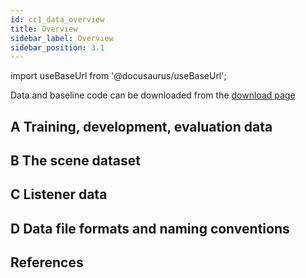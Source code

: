 ```yaml
---
id: cc1_data_overview
title: Overview
sidebar_label: Overview
sidebar_position: 3.1
---
```


import useBaseUrl from '@docusaurus/useBaseUrl';

Data and baseline code can be downloaded from the [download page](/docs/cadenza1/Take%20part/cc1_download.md)

## A Training, development, evaluation data

<!-- The dataset of 10,000 scenes is split into three:

1. Training (train).
2. Development (dev).
3. Evaluation (eval).

Uses of the data:

- You should not use the development or evaluation data set for training.
- The system submitted should be chosen on the evidence provided by the development set.
- The final listening and ranking will be performed with the (held-out) evaluation set.
- For more information on augmenting and supplementing the training data, please see the [rules](/docs/cadenza1/Take%20part/cc1_rules.md).
- The evaluation dataset will be made available one month before the challenge submission deadline. -->

## B The scene dataset

<!-- The complete dataset is composed split into the following sets:

- Training (6000 scenes, 24 speakers);
- Development (2500 scenes, 10 speakers);
- Evaluation (1500 scenes, 6 speakers).

Each scene corresponds to a unique target utterance and unique segment(s) of noise from the interferers. The training, development and evaluation sets are disjoint with respect to the target speakers. The three sets are balanced for the gender of the target talker.

High-Order Ambisonic Impulse Responses (HOA-IRs) and Head-Related Impulse Response (HRIRs) are used to model how the sound is altered as it propagates through the room and interacts with the head. See the page on [scene generation](/docs/Software/cc1_scene_generator) for more details.

Time-domain acoustic signals are generated for:

- A hearing aid with 3 microphone inputs (front, mid, rear). The hearing aid has a Behind-The-Ear (BTE) form factor; see [Figure 1](#fig1). The distance between microphones is approx. 7.6 mm. The properties of the tube and ear mould are not considered.
- Close to the eardrum.
- The anechoic target reference (front microphone).

<figure id="fig1">
<img width="300" src={useBaseUrl('/img/CEC2/bte_device.png')} />
<figcaption>Figure 1. Front (Fr), Middle (Mid) and Rear microphones on a BTE hearing aid form.</figcaption>
</figure>


Head Related Impulse Responses (HRIRs) are used to model how sound is altered as it propagates in a free-field and interacts with the head (i.e., no room is included). These are taken from the [OlHeadHRTF database](https://uol.de/mediphysik/downloads/hearingdevicehrtfs) with permission. These include HRIRs for human heads and for three types of head-and-torso simulator/mannekin. The eardrum HRIRs (labelled `ED`) are for a position close to the eardrum of the open ear.

`rpf` files and `ac` files are specification files for the geometric room acoustic model that include a complete description of the room, both in terms of geometry and room materials.  -->

<!-- ### B.1 Training data
 
For each scene in the training data the following signals and metadata are available:

- The target and interferer HOA-IRs (4 pairs: front, mid, rear and eardrum for left and right ears).
- The mono target and interferer signals (pre-convolution).
- For each hearing aid microphone (channels 1-3 where channel 1 is front, channel 2 is mid and channel 3 is rear) and a position close to the eardrum (channel 0):
   - The target convolved with the appropriate HOA-IRs and downmixed;
   - The interferers convolved with the appropriate HOA-IRs and downmixed;
   - The sum of the target and interferer convolved with the appropriate HOA-IRs and downmixed; (i.e. the noisy signals that would be received by the hearing aid)
- The target convolved with the anechoic HOA-IRs and downmixed for channel 1 for each ear (‘target_anechoic’). For use as a reference when computing HASPI scores.
- Metadata describing the scene: a JSON file containing, e.g., the filenames of the sources, the location of the sources, the viewvector of the target source, the location and viewvector of the receiver, the room dimensions (see specification below), and the room number, which corresponds to the RAVEN BRIR, rpf and ac files.
- A signal describing the head rotation (i.e. azimuthal angle at each sample) -->

<!-- ### B.2 Development data

This is made available to allow you to fully examine the performance of your system. Ground truth data (i.e., the premixed target and interferers are available in the development set)

Development data also contains target speaker adaptation sentences, i.e., four utterances from each of the target speakers. These will also be available in the evaluation data. i.e., systems can use these utterances in conjunction with the known target ID to inform their system of the which speaker in the scene should be attended. 

Note, that the data available for the evaluation will be much more limited, e.g. it will not contain premixed ground truth signals or scene metadata, (see Section [B.3](#b3-evaluation-data)).

When using the development data for evaluation, your hearing aid enhancement model should only be using the types of data available in the evaluation data set (see below).  -->

<!--  ### B.3 Evaluation data

The following data will only be available:

- Audio: the sum of the target and interferers for each hearing aid microphone.
- The ID of the listener who will be auditioning the processed scene.
- The listener characterisation data for these listeners.
- ID of target talker and a few examples of clean audio that are not the same as the target utterance.
- The head rotation signal, i.e. as might be recovered from hearing aid motion sensors. (Systems can use this signal but should also be evaluated without using it.)
- Speaker adaptation sentence - 4 clean utterances for each target speaker.

One challenge will be identifying the target talker from the hearing aid microphone signals. There are two possibilities:

- The ID of the target talker is given with examples of clean audio. This would allow an algorithm to learn characteristics of the target talker to then help it identify the voice in the mixture.
- The azimuth of the target and the starting time of the utterance are both roughly known from the scene generation metadata statistics.

These two approaches mimic what is available to human listeners. They might focus on a known voice or they might use visual cues to know roughly where and when someone is talking.  -->

## C Listener data
<!-- 
We will provide metadata characterising the hearing abilities of the listeners so the audio signals you generate for evaluation can be individualised to the specific listeners who will be hearing them.

The same types of data are available for training, development and evaluation.

A panel of hearing-aided listeners will be recruited for evaluation. They will be experienced bilateral hearing-aid users: they use two hearing aids but the hearing loss may be asymmetrical. The average pure tone air-conduction hearing loss will be between 25 and about 60 dB in the better ear. They will be fluent in British English.

The quantification of the listeners’ hearing is done with:

 - Left and right pure tone air-conduction audiograms. These measure the threshold at which people can hear a pure-tone sound.
 - Results from the DTT (digit-triplet test, also known as a triple digit test)​

The audiogram is the standard clinical measurement of hearing ability. It’s the pure-tone threshold of hearing in each ear, measured in quiet in a sound booth. The procedure is standardized e.g., [British Society of Audiology Recommended Procedure](https://www.thebsa.org.uk/resources/pure-tone-air-bone-conduction-threshold-audiometry-without-masking/). Typically it’s measured at octave frequencies and important intermediate frequencies.The values of the audiogram defines how much gain the hearing aid needs to apply, with the calculation typically done by one of a group of "prescription rules", e.g. [CAMFIT](https://www.psychol.cam.ac.uk/hearing/cam2-cameq2-hf-hearing-aid-fitting-software), [NAL-NL2](https://hearworks.com.au/technology/nal-nl2/) or [DSL](https://www.dslio.com/?page_id=95).

Note that the scale of an audiogram is in “dB HL” = “dB Hearing Level”. This is not dB SPL; instead, it’s relative to an international standard such that 0-dB is “normal hearing” at every frequency. For background see [Why the Audiogram Is Upside-down | The Hearing Review](https://hearingreview.com/hearing-loss/patient-care/evaluation/why-the-audiogram-is-upside-down) and [The Quest for Audiometric Zero | The Hearing Review](https://hearingreview.com/resource-center/expert-insight/quest-audiometric-zero)

The DTT is an adaptive test of speech-in-noise ability. In each trial a listener hears three spoken digits (e.g. 3-6-1) against a background of noise at a given signal-to-noise-ratio (SNR). The task is to respond on a keypad with those three digits in the order they were presented. If the listener gets all three correct, then the SNR is reduced for the next trial so making it slightly harder. If the listener makes any mistake (i.e., any digit wrong, or the order wrong) then the SNR is increased, so making the next trial slightly easier. The test carries on trial-by-trial. The test asymptotes to the SNR at which the participant is equally likely to get all three correct or not, with a few tens of trials needed to get an acceptable result. DTT tests are now used world-wide to measure hearing as they are easy to make in any local language, to explain to participants and to do, and moreover can be done over the internet or telephone as they measure a relative threshold (signal-to-noise ratio), not an absolute threshold in dB SPL. Listeners are encouraged to set a volume that is comfortable and that does not distort or crackle, but is not too quiet.

[This paper](https://pubmed.ncbi.nlm.nih.gov/33840339/) is a recent scoping review of the field. The particular version we used is [Vlaming et al.'s high-frequency DTT](https://pubmed.ncbi.nlm.nih.gov/25127323/), which uses a high-pass noise as the masker. Ours starts at -14 dB SNR, goes up/down at 2 dB steps per trial, and continues for 40 trials.

In the datafile, an average of the SNR for the last 30 trials is provided (labelled 'threshold'). For reference, the SNRs are supplied for each trial as well. The very first trial is practice and is not scored. -->

## D Data file formats and naming conventions

<!-- ### D.1 Abbreviations used in filenames

The following abbreviations are used consistently throughout the filenames and references in the metadata.

- `R` – “room”: e.g., “R02678” # Room ID linking to RAVEN rpf file
- `S` – “scene”: e.g., S00121 # Scene ID for a particular setup in a room I.e., room + choice of target and interferer signals
- `BNC` – BNC sentence identifier e.g. `BNC_A06_01702`
- `CH` –
   - `CH0` – eardrum signal
   - `CH1` – front signal, hearing aid channel
   - `CH2` – middle signal, hearing aid channel
   - `CH3` – rear signal, hearing aid channel
- `I`/`i1` – Interferer, i.e., noise or sentence ID for the interferer/masker
- `T` – talker who produced the target speech sentences
- `L` – listener
- `E` – entrant (identifying a team participating in the challenge)
- `t` – target (used in BRIRs and RAVEN project ‘rpf’ files) -->

<!-- ### D.2 General

- Audio and HOA-IRs will be 44.1 kHz 32-bit wav files in either mono or stereo as appropriate.
- Where stereo signals are provided the two channels represent the left (0) and right (1) signals of the ear or hearing aid microphones.
- 0 dB FS in the audio signals corresponds to 100 dB SPL.
- Metadata will be stored in JSON or csv format as appropriate with the exception of
   - Room descriptions are stored as RAVEN project ‘rpf’ configuration files and ‘ac’ files. (However, key details are reflected in the scene.json files)
- Signals are saved within the Python code as 32-bit floating point by default.
- Output signals for the listening tests will be required to be in 16-bit format. -->

<!-- ### D.3 Source audio files

Wav files containing the original source materials.
Original target sentence recordings:

`<Talker ID>_<BNC sentence identifier>.wav` -->

<!-- ### D.4 Preprocessed scene signals

Audio files storing the signals picked up by the hearing aid microphone that are ready for processing. Separate signals are generated for each hearing aid microphone pair or ‘channel’.

- `<Scene ID>_target_<Channel ID>.wav`
- `<Scene ID>_interferer_<Channel ID>.wav`
- `<Scene ID>_mixed_<Channel ID>.wav`
- `<Scene ID>_target_anechoic.wav` - at hearing device front microphone
- `<Scene ID>_hr.wav` - head rotation signal

Scene ID – S00001 to S10000

- S followed by 5 digit integer with 0 pre-padding

Channel ID

- CH0 – Eardrum signal
- CH1 – Hearing aid front microphone
- CH2 – Hearing aid middle microphone
- CH3 – Hearing aid rear microphone

The **anechoic signal** is the signal that will be used as the referernce in the HASPI evaluation.

The **head rotation** signal indicates the precise azimuthal angle of the head at each sample. It is stored as a floating point wav file with values between -1 and +1 where the range maps linearly from -180 degrees to +180 degrees. Teams are free to use this signal in their hearing aid algorithms, but if you do so we will ask you to also submit a version of your system that does not use it, so that the benefit of known head motion can be measured. -->

<!-- ### D.5 Enhanced signals

The signals that are output by the baseline enhancement (hearing aid) model.

- `<Scene ID>_<Listener ID>_HA-output.wav` #HA output signal (i.e., as submitted by the challenge entrants)

Listener ID – ID of the listener panel member, e.g., L001 to L100 for initial ‘pseudo-listeners’, etc. We are no longer providing the script for post-processing signals in preparation for the listener panel. -->

<!-- ### D.6 Room metadata
JSON file containing the description of a room. This is the data from which the ambisonic room impulse response are generated. It stores the fixed room, listener, target and interferer geometry but does not specify the dynamic factors (e.g. signals, SNRs, head movements etc) that are needed to fully define a scene.

 ```json
[
  {
    "name": "R00001", # ID of room linking to RAVEN rpf and ac files
    "dimensions": "6.9933x3x3" # Room dimensions in metres,
    "target": { # target positions (x,y,z) and view vectors (look directions, x,y,z)
      "position": [-0.3, 2.4, 1.2],
      "view_vector": [0.071, 0.997, 0.0],
    },
    "listener": {
      "position": [-0.1, 5.2, 1.2],
      "view_vector": [0.071, 0.997, 0.0],
    },
    "interferers": [
      {
        "position": [0.4, 4.0, 1.2],
      },
      { # etc, up to three interferers
      }
    ],
  },
  ...
]
``` -->

<!-- ### D.7 Scene metadata

JSON file containing a description of the scene. It is a list of dictionaries with each entry representing a unique scene. A scene can be considered to be a room (see Section [D.7](#d7-room-metadata))  plus the full set of listener, target and interferer details. Note, many scenes can be generated from a single room, i.e. each using different listener, target and interferer settings. 

```json
[
  {
    "scene": "S00001",  # the unique scene ID
    "room":: "R00001", # ID of room linking to rooms.json
    "target": { 
      "name": "T005_JYD_04274", # target speaker code and BNCid
      "time_start": 107210, # start time of target in samples
      "time_end": 217019 # end time of target in samples
    },
    "listener": {
      "rotation": [ # Defines the head motion - list of time, direction pairs
        {
          "sample": 88200,
          "angle": 30  # Azimuth angle in degrees
        },
        {
          "sample": 176400,
          "angle”: 50 
        }
      ],
      "hrir_filename":  ["VP_N4-ED",
        "VP_N4-BTE_fr",
        "VP_N4-BTE_mid",
        "VP_N4-BTE_rear"] # HRIR filename for each channel to generate
    },
    "interferers": [
      {
        "position": 1,  # Index of interferer position (See rooms.json)
        "time_start": 0, # time of interferer onset in samples
        "time_end": 261119, # time of interferer offset in samples
        "name": "track_1353255", # interferer name
        "type": "music", # interferer type: speech, noise or music
        "offset": 4076256 # index into interferer file at which to extract sample
      },
      { # etc, up to three interferers
      }
    ],
    "dataset": "train", # the dataset to which the scene belongs: train, dev or eval
    "duration": 261119,  # total duration of scene in samples
    "SNR": 6.89  # targe SNR for the scene
  },
  ...
]
```

There are JSON files containing the scene specifications per dataset, e.g., scenes.train.json.- Note, that the scene ID and room ID might have a one-to-one mapping in the challenge, but are not necessarily the same. Multiple scenes can be made by changing the target and masker choices for a given room. E.g., participants wanting to expand the training data could remix multiple scenes from the same room.

The listener ID is not stored in the scene metadata; this information is stored separately in a scenes_listeners.json file which maps scenes to listeners, ie. telling you which listener (or listeners) will be listening to which scenes in the evaluation (see Section [D.9](#d9-listener-metadata)).

Noise interferers are labelled with a type “music”, “noise” or “speech” and then have a unique name identifying the file.

- For **speech**: `<ACCENT_CODE>_<SPEAKER_ID>` where `ACCENT_CODE` is a three letter code identify the accent region and gender of the speaker and `SPEAKER_ID` is a 5-digit ID specific to an individual speaker. E.g. "mif_02484" is a UK **mi**dlands accented **f**emale, speaker 02484. The speech comes from Demirshan et al. \[[1](#references)\] which provides more details.
- For **noise**: `CIN_<NOISE_TYPE>_<NOISE_ID>` where `NOISE_TYPE` is one of `dishwasher`, `fan`, `hairdryer`, `kettle`, `microwave`, `vacuum` (vacuum cleaner) or `washing` (washing machine) and `NOISE_ID` is  a unique 3-digit code for the sample.
- For **music**: `track_<TRACK_ID>` where `TRACK_ID` is unique 7-digit track identifier taken from the MTG Jamendo database. \[[2](#references)\]

Given the type and name, further interferer metadata can be found in the files `masker_speech_list.json`, `masker_noise_list.json` and `masker_music_list.json` which are distributed with the challenge. -->

<!-- ### D.8 Listener metadata

Audiogram data is stored in a single JSON file with the following format.

```json
{
    "L0001": {
        "name": "L0001",
        "audiogram_cfs": [250, 500, 1000, 2000, 3000, 4000, 6000, 8000],
        "audiogram_levels_l": [10, 10, 20, 30, 40, 55, 55, 60],
        "audiogram_levels_r": [ … ],
    },
    "L0002": {
        ...
    },
    ...
}
```

Additional metadata (e.g. digit triple test results) are stored in a csv file. DETAILS -->

<!-- ### D.9 Scene-Listener map

JSON file named scenes_listeners.json dictates which scenes are to be processed by which listeners.

```json
{
    "S00001": ["L0001", "L0002", "L0003"],
    "S00002": ["L0003", "L0005", "L0007"],
    ... 
}
``` -->
 
## References
<!-- 
1. Demirsahin, Isin and Kjartansson, Oddur and Gutkin, Alexander and Rivera, Clara, "Open-source Multi-speaker Corpora of the English Accents in the British Isles", Proceedings of The 12th Language Resources and Evaluation Conference (LREC), 6532--6541, 2020, [Avialable Online](https://openslr.org/83/)
2. Bogdanov, Dmitry and Won, Minz and Tovstogan, Philip and Porter, Alastair and Serra, Xavier, "The MTG-Jamendo Dataset for Automatic Music Tagging", In Proc. Machine Learning for Music Discovery Workshop, International Conference on Machine Learning (ICML 2019), 2019, Long Beach, CA, United States", [Available Online](https://mtg.github.io/mtg-jamendo-dataset/) -->
